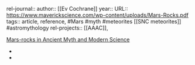 rel-journal::
author:: [[Ev Cochrane]]
year::
URL:: https://www.maverickscience.com/wp-content/uploads/Mars-Rocks.pdf
tags:: article, reference, #Mars #myth #meteorites [[SNC meteorites]] #astromythology
rel-projects:: [[AAAC]],


[Mars-rocks in Ancient Myth and Modern Science](https://www.maverickscience.com/wp-content/uploads/Mars-Rocks.pdf)

-
-
